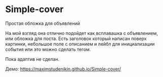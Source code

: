 # Simple-cover
Простая обложка для объявлений


На мой взгляд она отлично подойдет как всплавашка с объявлением, или обложка для поста. 
Есть заголовок который написан поверх картинки, небольшое поле с описанием и лейбл для инициализации события или это можно сделать тегом.

Пока адаптив не сделан.

Демо: https://maximstudenikin.github.io/Simple-cover/
